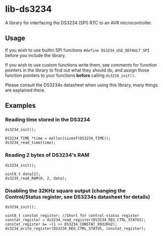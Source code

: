 # lib-ds3234

A library for interfacing the DS3234 (SPI) RTC to an AVR microcontroller.

## Usage

If you wish to use builtin SPI functions `#define DS3234_USE_DEFAULT_SPI` before you include the library.

If you wish to use custom functions write them, see comments for function pointers in the library to find out what they should do, and assign those function pointers to your functions **before** calling `ds3234_init()`.

Please consult the DS3234s datasheet when using this library, many things are explained there.

## Examples

### Reading time stored in the DS3234

    ds3234_init();

    DS3234_TIME *time = malloc(sizeof(DS3234_TIME));
    ds3234_read_time(time);

### Reading 2 bytes of DS3234's RAM

    ds3234_init();
    
    uint8_t data[2];
    ds3234_read_RAM(0, 2, data);

### Disabling the 32KHz square output (changing the Control/Status register, see DS3234s datasheet for details)

    ds3234_init();
    
    uint8_t constat_register; //Short for control-status register
    constat_register = ds3234_read_register(DS3234_REG_CTRL_STATUS);
    constat_register &= ~(1 << DS3234_CONSTAT_EN32KHZ);
    ds3234_write_register(DS3234_REG_CTRL_STATUS, constat_register);
